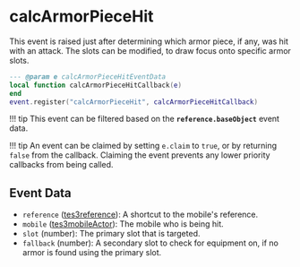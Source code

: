 # calcArmorPieceHit

This event is raised just after determining which armor piece, if any, was hit with an attack. The slots can be modified, to draw focus onto specific armor slots.

```lua
--- @param e calcArmorPieceHitEventData
local function calcArmorPieceHitCallback(e)
end
event.register("calcArmorPieceHit", calcArmorPieceHitCallback)
```

!!! tip
	This event can be filtered based on the **`reference.baseObject`** event data.

!!! tip
	An event can be claimed by setting `e.claim` to `true`, or by returning `false` from the callback. Claiming the event prevents any lower priority callbacks from being called.

## Event Data

* `reference` ([tes3reference](../../types/tes3reference)): A shortcut to the mobile's reference.
* `mobile` ([tes3mobileActor](../../types/tes3mobileActor)): The mobile who is being hit.
* `slot` (number): The primary slot that is targeted.
* `fallback` (number): A secondary slot to check for equipment on, if no armor is found using the primary slot.

